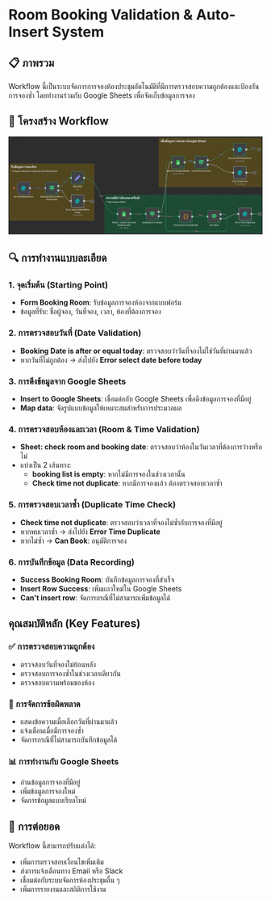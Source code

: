 # Room Booking Validation & Auto-Insert System

## 📋 ภาพรวม
Workflow นี้เป็นระบบจัดการการจองห้องประชุมอัตโนมัติที่มีการตรวจสอบความถูกต้องและป้องกันการจองซ้ำ โดยทำงานร่วมกับ Google Sheets เพื่อจัดเก็บข้อมูลการจอง

## 🔧 โครงสร้าง Workflow

![Room Booking Workflow](flow.jpg)

## 🔍 การทำงานแบบละเอียด

### 1. จุดเริ่มต้น (Starting Point)
- **Form Booking Room**: รับข้อมูลการจองห้องจากแบบฟอร์ม
- ข้อมูลที่รับ: ชื่อผู้จอง, วันที่จอง, เวลา, ห้องที่ต้องการจอง

### 2. การตรวจสอบวันที่ (Date Validation)
- **Booking Date is after or equal today**: ตรวจสอบว่าวันที่จองไม่ใช่วันที่ผ่านมาแล้ว
- หากวันที่ไม่ถูกต้อง → ส่งไปยัง **Error select date before today**

### 3. การดึงข้อมูลจาก Google Sheets
- **Insert to Google Sheets**: เชื่อมต่อกับ Google Sheets เพื่อดึงข้อมูลการจองที่มีอยู่
- **Map data**: จัดรูปแบบข้อมูลให้เหมาะสมสำหรับการประมวลผล

### 4. การตรวจสอบห้องและเวลา (Room & Time Validation)
- **Sheet: check room and booking date**: ตรวจสอบว่าห้องในวันเวลาที่ต้องการว่างหรือไม่
- แบ่งเป็น 2 เส้นทาง:
  - **booking list is empty**: หากไม่มีการจองในช่วงเวลานั้น
  - **Check time not duplicate**: หากมีการจองแล้ว ต้องตรวจสอบเวลาซ้ำ

### 5. การตรวจสอบเวลาซ้ำ (Duplicate Time Check)
- **Check time not duplicate**: ตรวจสอบว่าเวลาที่จองไม่ซ้ำกับการจองที่มีอยู่
- หากพบเวลาซ้ำ → ส่งไปยัง **Error Time Duplicate**
- หากไม่ซ้ำ → **Can Book**: อนุมัติการจอง

### 6. การบันทึกข้อมูล (Data Recording)
- **Success Booking Room**: บันทึกข้อมูลการจองที่สำเร็จ
- **Insert Row Success**: เพิ่มแถวใหม่ใน Google Sheets
- **Can't insert row**: จัดการกรณีที่ไม่สามารถเพิ่มข้อมูลได้

## คุณสมบัติหลัก (Key Features)

### ✅ การตรวจสอบความถูกต้อง
- ตรวจสอบวันที่จองไม่ย้อนหลัง
- ตรวจสอบการจองซ้ำในช่วงเวลาเดียวกัน
- ตรวจสอบความพร้อมของห้อง

### 🔄 การจัดการข้อผิดพลาด
- แสดงข้อความเมื่อเลือกวันที่ผ่านมาแล้ว
- แจ้งเตือนเมื่อมีการจองซ้ำ
- จัดการกรณีที่ไม่สามารถบันทึกข้อมูลได้

### 📊 การทำงานกับ Google Sheets
- อ่านข้อมูลการจองที่มีอยู่
- เพิ่มข้อมูลการจองใหม่
- จัดการข้อมูลแบบเรียลไทม์

## 🔗 การต่อยอด
Workflow นี้สามารถปรับแต่งได้:
- เพิ่มการตรวจสอบเงื่อนไขเพิ่มเติม
- ส่งการแจ้งเตือนทาง Email หรือ Slack
- เชื่อมต่อกับระบบจัดการห้องประชุมอื่น ๆ
- เพิ่มการรายงานและสถิติการใช้งาน